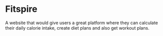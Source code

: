 # Fitspire
A website that would give users a great platform where they can calculate their daily calorie intake, create diet plans and also get workout plans.
